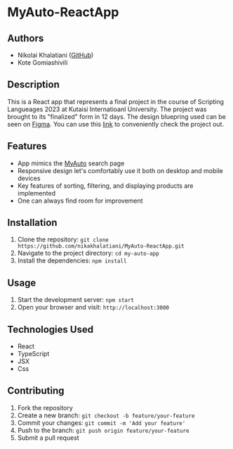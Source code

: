 # MyAuto-ReactApp

## Authors
- Nikolai Khalatiani ([GitHub](https://github.com/nikakhalatiani))
- Kote Gomiashivili

## Description
This is a React app that represents a final project in the course of Scripting Langueages 2023 at Kutaisi Internatioanl University. The project was brought to its "finalized" form in 12 days. The design bluepring used can be seen on [Figma](https://www.figma.com/file/3nSihbBwlOFtuuRCcHtIDp/test-myauto?type=design&node-id=0-1). You can use this [link](https://nikakhalatiani.github.io/MyAuto-ReactApp/?fbclid=IwAR1v9JGAarXI13E--nIBiFiiL44IzUOckUrLM4jSTbsstgSXIMtYqptOvGw_aem_th_AcXo-eVP98LgW4zpsvvgOxf_nE3ABQRlIFn8UJ0i7v0M7UEcINQlczpkaEyYc64rWAA) to conveniently check the project out.

## Features
- App mimics the [MyAuto](https://www.myauto.ge) search page
- Responsive design let's comfortably use it both on desktop and mobile devices
- Key features of sorting, filtering, and displaying products are implemented
- One can always find room for improvement

## Installation
1. Clone the repository: `git clone https://github.com/nikakhalatiani/MyAuto-ReactApp.git`
2. Navigate to the project directory: `cd my-auto-app`
3. Install the dependencies: `npm install`

## Usage
1. Start the development server: `npm start`
2. Open your browser and visit: `http://localhost:3000`

## Technologies Used
- React
- TypeScript
- JSX
- Css

## Contributing
1. Fork the repository
2. Create a new branch: `git checkout -b feature/your-feature`
3. Commit your changes: `git commit -m 'Add your feature'`
4. Push to the branch: `git push origin feature/your-feature`
5. Submit a pull request
